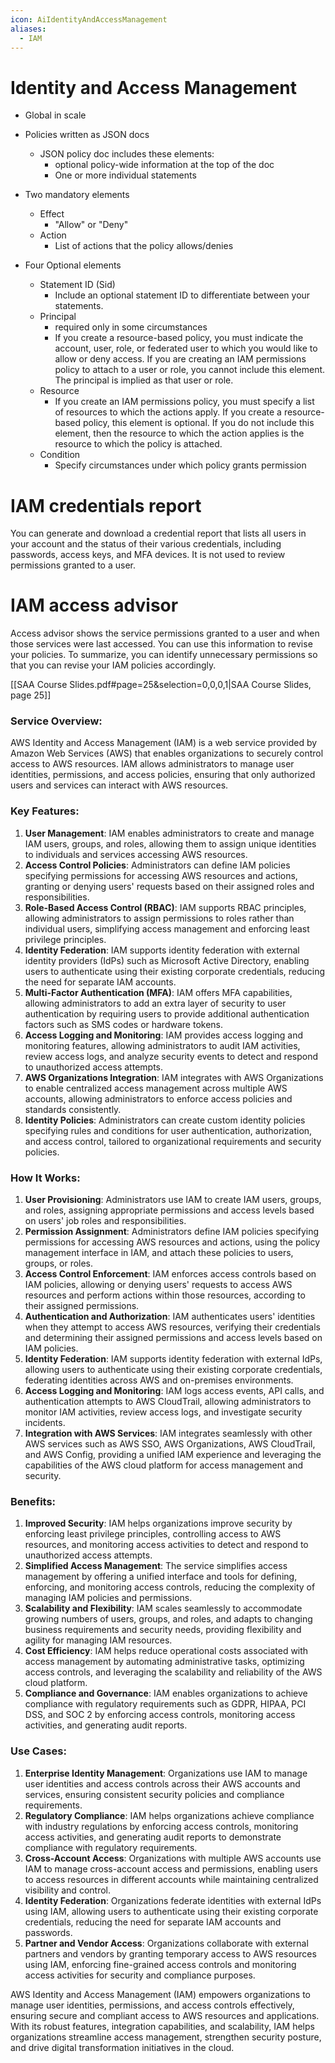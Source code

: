 ```yaml
---
icon: AiIdentityAndAccessManagement
aliases:
  - IAM
---
```


# Identity and Access Management

- Global in scale

- Policies written as JSON docs
	- JSON policy doc includes these elements:
		- optional policy-wide information at the top of the doc
		- One or more individual statements
- Two mandatory elements
	- Effect
		- "Allow" or "Deny"
	- Action
		- List of actions that the policy allows/denies
- Four Optional elements
	- Statement ID (Sid)
		- Include an optional statement ID to differentiate between your statements.
	- Principal
		- required only in some circumstances
		- If you create a resource-based policy, you must indicate the account, user, role, or federated user to which you would like to allow or deny access. If you are creating an IAM permissions policy to attach to a user or role, you cannot include this element. The principal is implied as that user or role.
	- Resource
		- If you create an IAM permissions policy, you must specify a list of resources to which the actions apply. If you create a resource-based policy, this element is optional. If you do not include this element, then the resource to which the action applies is the resource to which the policy is attached.
	- Condition
		- Specify circumstances under which policy grants permission

# IAM credentials report
You can generate and download a credential report that lists all users in your account and the status of their various credentials, including passwords, access keys, and MFA devices. It is not used to review permissions granted to a user.

# IAM access advisor
Access advisor shows the service permissions granted to a user and when those services were last accessed. You can use this information to revise your policies. To summarize, you can identify unnecessary permissions so that you can revise your IAM policies accordingly.


[[SAA Course Slides.pdf#page=25&selection=0,0,0,1|SAA Course Slides, page 25]]

### Service Overview:

AWS Identity and Access Management (IAM) is a web service provided by Amazon Web Services (AWS) that enables organizations to securely control access to AWS resources. IAM allows administrators to manage user identities, permissions, and access policies, ensuring that only authorized users and services can interact with AWS resources.

### Key Features:

1. **User Management**: IAM enables administrators to create and manage IAM users, groups, and roles, allowing them to assign unique identities to individuals and services accessing AWS resources.
2. **Access Control Policies**: Administrators can define IAM policies specifying permissions for accessing AWS resources and actions, granting or denying users' requests based on their assigned roles and responsibilities.
3. **Role-Based Access Control (RBAC)**: IAM supports RBAC principles, allowing administrators to assign permissions to roles rather than individual users, simplifying access management and enforcing least privilege principles.
4. **Identity Federation**: IAM supports identity federation with external identity providers (IdPs) such as Microsoft Active Directory, enabling users to authenticate using their existing corporate credentials, reducing the need for separate IAM accounts.
5. **Multi-Factor Authentication (MFA)**: IAM offers MFA capabilities, allowing administrators to add an extra layer of security to user authentication by requiring users to provide additional authentication factors such as SMS codes or hardware tokens.
6. **Access Logging and Monitoring**: IAM provides access logging and monitoring features, allowing administrators to audit IAM activities, review access logs, and analyze security events to detect and respond to unauthorized access attempts.
7. **AWS Organizations Integration**: IAM integrates with AWS Organizations to enable centralized access management across multiple AWS accounts, allowing administrators to enforce access policies and standards consistently.
8. **Identity Policies**: Administrators can create custom identity policies specifying rules and conditions for user authentication, authorization, and access control, tailored to organizational requirements and security policies.

### How It Works:

1. **User Provisioning**: Administrators use IAM to create IAM users, groups, and roles, assigning appropriate permissions and access levels based on users' job roles and responsibilities.
2. **Permission Assignment**: Administrators define IAM policies specifying permissions for accessing AWS resources and actions, using the policy management interface in IAM, and attach these policies to users, groups, or roles.
3. **Access Control Enforcement**: IAM enforces access controls based on IAM policies, allowing or denying users' requests to access AWS resources and perform actions within those resources, according to their assigned permissions.
4. **Authentication and Authorization**: IAM authenticates users' identities when they attempt to access AWS resources, verifying their credentials and determining their assigned permissions and access levels based on IAM policies.
5. **Identity Federation**: IAM supports identity federation with external IdPs, allowing users to authenticate using their existing corporate credentials, federating identities across AWS and on-premises environments.
6. **Access Logging and Monitoring**: IAM logs access events, API calls, and authentication attempts to AWS CloudTrail, allowing administrators to monitor IAM activities, review access logs, and investigate security incidents.
7. **Integration with AWS Services**: IAM integrates seamlessly with other AWS services such as AWS SSO, AWS Organizations, AWS CloudTrail, and AWS Config, providing a unified IAM experience and leveraging the capabilities of the AWS cloud platform for access management and security.

### Benefits:

1. **Improved Security**: IAM helps organizations improve security by enforcing least privilege principles, controlling access to AWS resources, and monitoring access activities to detect and respond to unauthorized access attempts.
2. **Simplified Access Management**: The service simplifies access management by offering a unified interface and tools for defining, enforcing, and monitoring access controls, reducing the complexity of managing IAM policies and permissions.
3. **Scalability and Flexibility**: IAM scales seamlessly to accommodate growing numbers of users, groups, and roles, and adapts to changing business requirements and security needs, providing flexibility and agility for managing IAM resources.
4. **Cost Efficiency**: IAM helps reduce operational costs associated with access management by automating administrative tasks, optimizing access controls, and leveraging the scalability and reliability of the AWS cloud platform.
5. **Compliance and Governance**: IAM enables organizations to achieve compliance with regulatory requirements such as GDPR, HIPAA, PCI DSS, and SOC 2 by enforcing access controls, monitoring access activities, and generating audit reports.

### Use Cases:

1. **Enterprise Identity Management**: Organizations use IAM to manage user identities and access controls across their AWS accounts and services, ensuring consistent security policies and compliance requirements.
2. **Regulatory Compliance**: IAM helps organizations achieve compliance with industry regulations by enforcing access controls, monitoring access activities, and generating audit reports to demonstrate compliance with regulatory requirements.
3. **Cross-Account Access**: Organizations with multiple AWS accounts use IAM to manage cross-account access and permissions, enabling users to access resources in different accounts while maintaining centralized visibility and control.
4. **Identity Federation**: Organizations federate identities with external IdPs using IAM, allowing users to authenticate using their existing corporate credentials, reducing the need for separate IAM accounts and passwords.
5. **Partner and Vendor Access**: Organizations collaborate with external partners and vendors by granting temporary access to AWS resources using IAM, enforcing fine-grained access controls and monitoring access activities for security and compliance purposes.

AWS Identity and Access Management (IAM) empowers organizations to manage user identities, permissions, and access controls effectively, ensuring secure and compliant access to AWS resources and applications. With its robust features, integration capabilities, and scalability, IAM helps organizations streamline access management, strengthen security posture, and drive digital transformation initiatives in the cloud.

